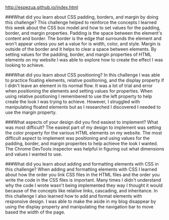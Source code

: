 http://espezua.github.io/index.html

###What did you learn about CSS padding, borders, and margin by doing this challenge?
This challenge helped to reinforce the concepts I learned this week about the CSS box model and how to set values for the padding, border, and margin properties. Padding is the space between the element's content and border.  The border is the edge that surrounds the element and won't appear unless you set a value for is width, color, and style.  Margin is outside of the border and it helps to clear a space between elements.  By setting values for the padding, border, and margin properties of HTML elements on my website I was able to explore how to create the effect I was looking to achieve.


###What did you learn about CSS positioning?
In this challenge I was able to practice floating elements, relative positioning, and the display property if I didn't leave an element in its normal flow.  It was a lot of trial and error when positioning the elements and setting values for properties.  When using relative positioning I remembered to use the left property to help create the look I was trying to achieve.  However, I struggled with manipulating floated elements but as I researched I discovered I needed to use the margin property.



###What aspects of your design did you find easiest to implement? What was most difficult?
The easiest part of my design to implement was setting the color property for the various HTML elements on my website.  The most difficult aspect to implement was positioning and using values for the padding, border, and margin properites to help achieve the look I wanted.  The Chrome DevTools inspector was helpful in figuring out what dimensions and values I wanted to use.


###What did you learn about adding and formatting elements with CSS in this challenge?
When adding and formatting elements with CSS I learned about how the order you link CSS files in the HTML files and the order you write the code in the CSS files is important.  Many times I didn't understand why the code I wrote wasn't being implemented they way I thought it would because of the concepts like relative links, cascading, and inheritance.  In this challenge I also learned how to add and format elements with responsive design.  I was able to make the aside in my blog disappear by using the display property and manipulating the navigation bar to move based the width of the page.